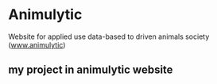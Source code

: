 # Animulytic
Website for applied use data-based to driven animals society (www.animulytic)

## my project in animulytic website

